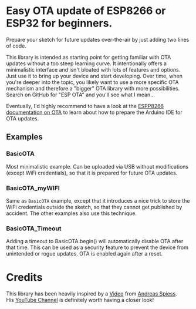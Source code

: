 # Easy OTA update of ESP8266 or ESP32 for beginners.

Prepare your sketch for future updates over-the-air by just adding two lines of code.

This library is intended as starting point for getting familiar with OTA updates without a too steep learning curve.
It intentionally offers a minimalistic interface and isn't bloated with lots of features and options.
Just use it to bring up your device and start developing. Over time, when you're deeper into the topic,
you likely want to use a more specific OTA mechanism and therefore a "bigger" OTA library with more possibilities.
Search on GitHub for "ESP OTA" and you'll see what I mean...

Eventually, I'd highly recommend to have a look at the
[ESPP8266 documentation on OTA](https://arduino-esp8266.readthedocs.io/en/latest/ota_updates/readme.html#application-example)
to learn about how to prepare the Arduino IDE for OTA updates.


## Examples

### BasicOTA
Most minimalistic example. Can be uploaded via USB without modifications (except WiFi credentials),
so that it is prepared for future OTA updates.

### BasicOTA_myWIFI
Same as `BasicOTA` example, except that it introduces a nice trick to store the WiFi credentials outside the sketch,
so that they cannot get published by accident. The other examples also use this technique.

### BasicOTA_Timeout
Adding a timeout to BasicOTA.begin() will automatically disable OTA after that time.
This can be used as a security feature to prevent the device from unintended or rogue updates.
OTA is enabled again after a reset.


# Credits

This library has been heavily inspired by a [Video](https://www.youtube.com/watch?v=1pwqS_NUG7Q)
from [Andreas Spiess](https://github.com/SensorsIot). \
His [YouTube Channel](https://www.youtube.com/channel/UCu7_D0o48KbfhpEohoP7YSQ) is definitely worth having a closer look!
